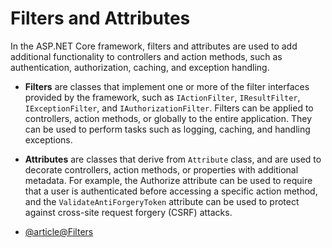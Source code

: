 # Filters and Attributes

In the ASP.NET Core framework, filters and attributes are used to add additional functionality to controllers and action methods, such as authentication, authorization, caching, and exception handling.

- **Filters** are classes that implement one or more of the filter interfaces provided by the framework, such as `IActionFilter`, `IResultFilter`, `IExceptionFilter`, and `IAuthorizationFilter`. Filters can be applied to controllers, action methods, or globally to the entire application. They can be used to perform tasks such as logging, caching, and handling exceptions.

- **Attributes** are classes that derive from `Attribute` class, and are used to decorate controllers, action methods, or properties with additional metadata. For example, the Authorize attribute can be used to require that a user is authenticated before accessing a specific action method, and the `ValidateAntiForgeryToken` attribute can be used to protect against cross-site request forgery (CSRF) attacks.

- [@article@Filters](https://learn.microsoft.com/en-us/aspnet/core/mvc/controllers/filters?view=aspnetcore-7.0)
